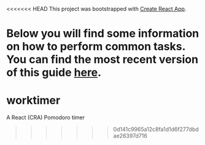 <<<<<<< HEAD
This project was bootstrapped with [Create React App](https://github.com/facebookincubator/create-react-app).

Below you will find some information on how to perform common tasks.<br>
You can find the most recent version of this guide [here](https://github.com/facebookincubator/create-react-app/blob/master/packages/react-scripts/template/README.md).
=======
# worktimer
A React (CRA) Pomodoro timer 
>>>>>>> 0d141c9965a12c8fa1d1d6f277dbdae26397d716

